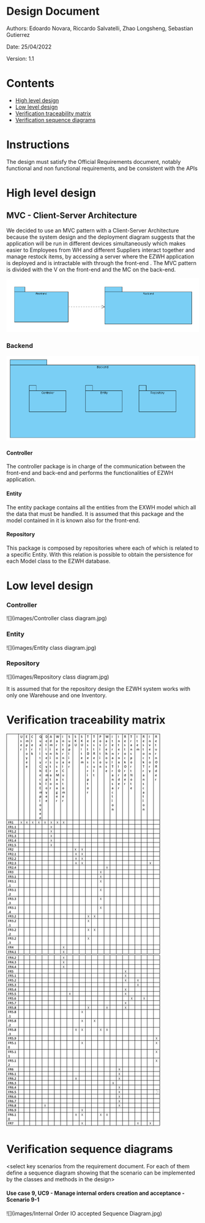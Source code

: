 # Design Document 


Authors: Edoardo Novara, Riccardo Salvatelli, Zhao Longsheng, Sebastian Gutierrez

Date: 25/04/2022

Version: 1.1


# Contents

- [High level design](#package-diagram)
- [Low level design](#class-diagram)
- [Verification traceability matrix](#verification-traceability-matrix)
- [Verification sequence diagrams](#verification-sequence-diagrams)

# Instructions

The design must satisfy the Official Requirements document, notably functional and non functional requirements, and be consistent with the APIs

# High level design 

## **MVC - Client-Server Architecture**

We decided to use an MVC pattern with a Client-Server Architecture because the system design and the deployment diagram suggests that the application will be run in different devices simultaneously which makes easier to Employees from WH and different Suppliers interact together and manage restock items, by accessing a server where the EZWH application is deployed and is intractable with through the front-end . The MVC pattern is divided with the V on the front-end and the MC on the back-end.

![](images/Architecture.PNG)

### **Backend**

![](images/Backend.PNG)

#### Controller

The controller package is in charge of the communication between the front-end and back-end and performs the functionalities of EZWH application.

#### Entity

The entity package contains all the entities from the EXWH model which all the data that must be handled. It is assumed that this package and the model contained in it is known also for the front-end.

#### Repository

This package is composed by repositories where each of which is related to a specific Entity. With this relation is possible to obtain the persistence for each Model class to the EZWH database.




# Low level design

### Controller

![](images/Controller class diagram.jpg)

### Entity

![](images/Entity class diagram.jpg)

### Repository

![](images/Repository class diagram.jpg)

It is assumed that for the repository design the EZWH system works with only one Warehouse and one Inventory.

# Verification traceability matrix

![](images/TraceabilityMatrix.png)











# Verification sequence diagrams 
\<select key scenarios from the requirement document. For each of them define a sequence diagram showing that the scenario can be implemented by the classes and methods in the design>



#### Use case 9, UC9 - Manage internal orders creation and acceptance - Scenario 9-1

![](images/Internal Order IO accepted Sequence Diagram.jpg)


